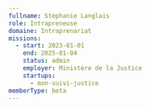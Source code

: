 ```yaml
---
fullname: Stéphanie Langlais
role: Intrapreneuse
domaine: Intraprenariat
missions:
  - start: 2023-01-01
    end: 2025-01-04
    status: admin
    employer: Ministère de la Justice
    startups:
      - mon-suivi-justice
memberType: beta
---
```

